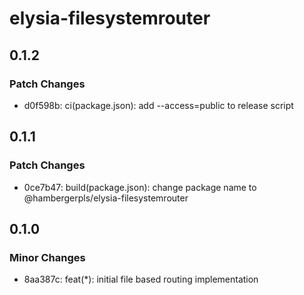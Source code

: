 # elysia-filesystemrouter

## 0.1.2

### Patch Changes

- d0f598b: ci(package.json): add --access=public to release script

## 0.1.1

### Patch Changes

- 0ce7b47: build(package.json): change package name to @hambergerpls/elysia-filesystemrouter

## 0.1.0

### Minor Changes

- 8aa387c: feat(\*): initial file based routing implementation
